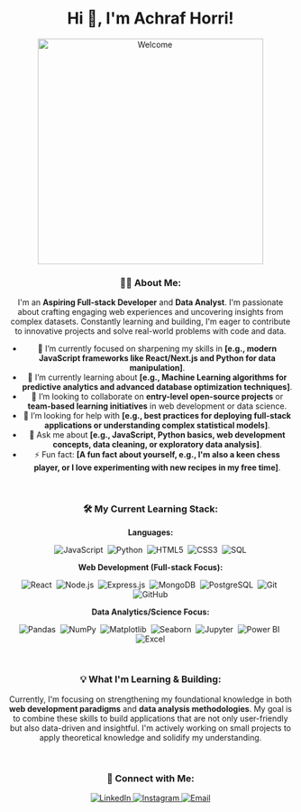 <div align="center">

# Hi 👋, I'm Achraf Horri!
<img src="https://media3.giphy.com/media/v1.Y2lkPTc5MGI3NjExemh5OW8yaHA0czUwa2ttYXNhcDg1eWRibmMyYnAya2RyaG93YnUxOSZlcD12MV9pbnRlcm5hbF9naWZfYnlfaWQmY3Q9Zw/xUPGGu9zmB3gYjxzdC/giphy.gif" alt="Welcome" width="400" />
<br>

### 🧑‍💻 About Me:
I'm an **Aspiring Full-stack Developer** and **Data Analyst**. I'm passionate about crafting engaging web experiences and uncovering insights from complex datasets. Constantly learning and building, I'm eager to contribute to innovative projects and solve real-world problems with code and data.

- 🔭 I’m currently focused on sharpening my skills in **[e.g., modern JavaScript frameworks like React/Next.js and Python for data manipulation]**.
- 🌱 I’m currently learning about **[e.g., Machine Learning algorithms for predictive analytics and advanced database optimization techniques]**.
- 👯 I’m looking to collaborate on **entry-level open-source projects** or **team-based learning initiatives** in web development or data science.
- 🤔 I’m looking for help with **[e.g., best practices for deploying full-stack applications or understanding complex statistical models]**.
- 💬 Ask me about **[e.g., JavaScript, Python basics, web development concepts, data cleaning, or exploratory data analysis]**.
- ⚡ Fun fact: **[A fun fact about yourself, e.g., I'm also a keen chess player, or I love experimenting with new recipes in my free time]**.

<br>

### 🛠️ My Current Learning Stack:

**Languages:** <br>
<p align="center">
    <img src="https://img.shields.io/badge/JavaScript-F7DF1E?style=for-the-badge&logo=javascript&logoColor=black" alt="JavaScript" />&nbsp;
    <img src="https://img.shields.io/badge/Python-3776AB?style=for-the-badge&logo=python&logoColor=white" alt="Python" />&nbsp;
    <img src="https://img.shields.io/badge/HTML5-E34F26?style=for-the-badge&logo=html5&logoColor=white" alt="HTML5" />&nbsp;
    <img src="https://img.shields.io/badge/CSS3-1572B6?style=for-the-badge&logo=css3&logoColor=white" alt="CSS3" />&nbsp;
    <img src="https://img.shields.io/badge/SQL-4479A1?style=for-the-badge&logo=postgresql&logoColor=white" alt="SQL" />
</p>

**Web Development (Full-stack Focus):** <br>
<p align="center">
    <img src="https://img.shields.io/badge/React-20232A?style=for-the-badge&logo=react&logoColor=61DAFB" alt="React" />&nbsp;
    <img src="https://img.shields.io/badge/Node.js-339933?style=for-the-badge&logo=node.js&logoColor=white" alt="Node.js" />&nbsp;
    <img src="https://img.shields.io/badge/Express.js-000000?style=for-the-badge&logo=express&logoColor=white" alt="Express.js" />&nbsp;
    <img src="https://img.shields.io/badge/MongoDB-47A248?style=for-the-badge&logo=mongodb&logoColor=white" alt="MongoDB" />&nbsp;
    <img src="https://img.shields.io/badge/PostgreSQL-316192?style=for-the-badge&logo=postgresql&logoColor=white" alt="PostgreSQL" />&nbsp;
    <img src="https://img.shields.io/badge/Git-F05032?style=for-the-badge&logo=git&logoColor=white" alt="Git" />&nbsp;
    <img src="https://img.shields.io/badge/GitHub-181717?style=for-the-badge&logo=github&logoColor=white" alt="GitHub" />
</p>

**Data Analytics/Science Focus:** <br>
<p align="center">
    <img src="https://img.shields.io/badge/Pandas-150458?style=for-the-badge&logo=pandas&logoColor=white" alt="Pandas" />&nbsp;
    <img src="https://img.shields.io/badge/NumPy-013243?style=for-the-badge&logo=numpy&logoColor=white" alt="NumPy" />&nbsp;
    <img src="https://img.shields.io/badge/Matplotlib-339933?style=for-the-badge&logo=matplotlib&logoColor=white" alt="Matplotlib" />&nbsp;
    <img src="https://img.shields.io/badge/Seaborn-092E20?style=for-the-badge&logo=seaborn&logoColor=white" alt="Seaborn" />&nbsp;
    <img src="https://img.shields.io/badge/Jupyter-F37626?style=for-the-badge&logo=jupyter&logoColor=white" alt="Jupyter" />&nbsp;
    <img src="https://img.shields.io/badge/Power_BI-F2C811?style=for-the-badge&logo=power-bi&logoColor=black" alt="Power BI" />&nbsp;
    <img src="https://img.shields.io/badge/Excel-217346?style=for-the-badge&logo=microsoft-excel&logoColor=white" alt="Excel" />
</p>

<br>

### 💡 What I'm Learning & Building:
Currently, I'm focusing on strengthening my foundational knowledge in both **web development paradigms** and **data analysis methodologies**. My goal is to combine these skills to build applications that are not only user-friendly but also data-driven and insightful. I'm actively working on small projects to apply theoretical knowledge and solidify my understanding.

<br>



### 📧 Connect with Me:


<p align="center">
 <a href="https://linkedin.com/in/achrafhorri1996/" target="_blank">
    <img src="https://img.shields.io/badge/LinkedIn-0077B5?style=for-the-badge&logo=linkedin&logoColor=white" alt="LinkedIn" />
  </a><span>
  <a href="https://instagram.com/achrafhorri/" target="_blank">
    <img src="https://img.shields.io/badge/Instagram-E4405F?style=for-the-badge&logo=instagram&logoColor=white" alt="Instagram" /></span>
  </a><span>
  <a href="mailto:horri achraf">
    <img src="https://img.shields.io/badge/Email-D14836?style=for-the-badge&logo=gmail&logoColor=white" alt="Email" /></span>
  </a>
  </p>
<br>

</div>
